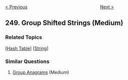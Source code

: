 <!--|This file generated by command(leetcode description); DO NOT EDIT.    |-->
<!--+----------------------------------------------------------------------+-->
<!--|@author    openset <openset.wang@gmail.com>                           |-->
<!--|@link      https://github.com/openset                                 |-->
<!--|@home      https://github.com/openset/leetcode                        |-->
<!--+----------------------------------------------------------------------+-->

[< Previous](https://github.com/openset/leetcode/tree/master/problems/strobogrammatic-number-iii "Strobogrammatic Number III")
　　　　　　　　　　　　　　　　
[Next >](https://github.com/openset/leetcode/tree/master/problems/count-univalue-subtrees "Count Univalue Subtrees")

## 249. Group Shifted Strings (Medium)



### Related Topics
  [[Hash Table](https://github.com/openset/leetcode/tree/master/tag/hash-table/README.md)]
  [[String](https://github.com/openset/leetcode/tree/master/tag/string/README.md)]

### Similar Questions
  1. [Group Anagrams](https://github.com/openset/leetcode/tree/master/problems/group-anagrams) (Medium)

